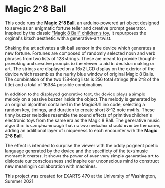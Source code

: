 # Magic 2^8 Ball

This code runs the **Magic 2^8 Ball**, an arduino-powered art object designed to serve as an enigmatic fortune teller and creative prompt generator. Inspired by the classic ["Magic 8 Ball" children's toy](https://en.wikipedia.org/wiki/Magic_8-Ball), it repurposes the orginal's kitsch aesthetic with a generative-art twist.

Shaking the art activates a tilt-ball sensor in the device which generates a new fortune. Fortunes are composed of randomly selected noun and verb phrases from two lists of 128 strings. These are meant to provide thought-provoking and creative prompts to the viewer to aid in decision making or art. The strings are displayed on a 16x2 LCD display on the exterior of the device which resembles the murky blue window of original Magic 8 Balls. The combination of the two 128-long lists is 256 total strings (the 2^8 of the title) and a total of 16384 possible combinations. 

In addition to the displayed generative text, the device plays a simple melody on a passive buzzer inside the object. The melody is generated by an original algorithm contained in the MagicBall.ino code, selecting a random key, timings, and duration to create short 8-12 note motifs. These tinny buzzer melodies resemble the sound effects of primitive children's electronic toys from the same era as the Magic 8 Ball. The generative music algorithm is complex enough that no two melodies should ever be the same, adding an additional layer of uniqueness to each encounter with the **Magic 2^8 Ball**.

The effect is intended to surprise the viewer with the oddly poignent poetic language generated by the device and the specificty of the text/music moment it creates. It shows the power of even very simple generative art to dislocate our consciousness and inspire our unconscious mind to construct new meaning in collaboration with machines. 

This project was created for DXARTS 470 at the University of Washington, Summer 2021